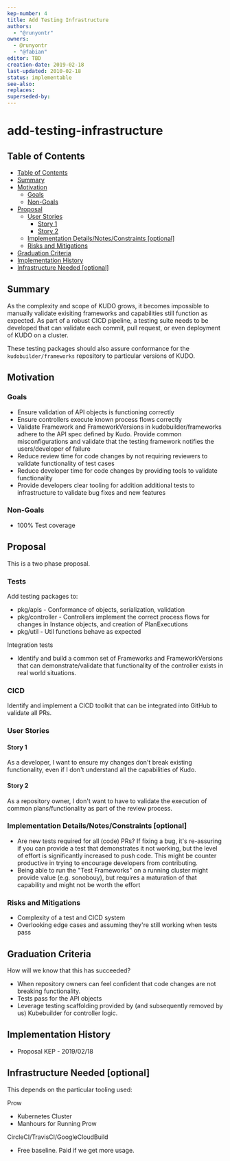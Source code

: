 ```yaml
---
kep-number: 4
title: Add Testing Infrastructure
authors:
  - "@runyontr"
owners:
  - @runyontr
  - "@fabian"
editor: TBD
creation-date: 2019-02-18
last-updated: 2010-02-18
status: implementable
see-also:
replaces:
superseded-by:
---
```


# add-testing-infrastructure


## Table of Contents

* [Table of Contents](#table-of-contents)
* [Summary](#summary)
* [Motivation](#motivation)
    * [Goals](#goals)
    * [Non-Goals](#non-goals)
* [Proposal](#proposal)
    * [User Stories](#user-stories)
      * [Story 1](#story-1)
      * [Story 2](#story-2)
    * [Implementation Details/Notes/Constraints [optional]](#implementation-detailsnotesconstraints-optional)
    * [Risks and Mitigations](#risks-and-mitigations)
* [Graduation Criteria](#graduation-criteria)
* [Implementation History](#implementation-history)
* [Infrastructure Needed [optional]](#infrastructure-needed-optional)

[Tools for generating]: https://github.com/ekalinin/github-markdown-toc

## Summary

As the complexity and scope of KUDO grows, it becomes impossible to manually validate 
exisiting frameworks and capabilities still function as expected.  As part of a robust 
CICD pipeline, a testing suite needs to be developed that can validate each commit, pull 
request, or even deployment of KUDO on a cluster.

These testing packages should also assure conformance for the `kudobuilder/frameworks` repository 
to particular versions of KUDO.



## Motivation

### Goals

* Ensure validation of API objects is functioning correctly
* Ensure controllers execute known process flows correctly
* Validate Framework and FrameworkVersions in kudobuilder/frameworks adhere to the API spec defined by Kudo.  Provide common
  misconfigurations and validate that the testing framework notifies the users/developer of failure
* Reduce review time for code changes by not requiring reviewers to validate functionality of test cases
* Reduce developer time for code changes by providing tools to validate functionality
* Provide developers clear tooling for addition additional tests to infrastructure to validate bug fixes and new features

### Non-Goals

* 100% Test coverage

## Proposal

This is a two phase proposal.  

### Tests

Add testing packages to:

* pkg/apis - Conformance of objects, serialization, validation
* pkg/controller - Controllers implement the correct process flows for changes in Instance objects, and creation of PlanExecutions
* pkg/util - Util functions behave as expected

Integration tests

* Identify and build a common set of Frameworks and FrameworkVersions that can demonstrate/validate that functionality of the controller
exists in real world situations.

### CICD

Identify and implement a CICD toolkit that can be integrated into GitHub to validate all PRs.

### User Stories

#### Story 1

As a developer, I want to ensure my changes don't break existing functionality, even if I don't understand all the capabilities
of Kudo.

#### Story 2

As a repository owner, I don't want to have to validate the execution of common plans/functionality as part of the review process.

### Implementation Details/Notes/Constraints [optional]

* Are new tests required for all (code) PRs?  If fixing a bug, it's re-assuring if you can provide a test that demonstrates it not working,
but the level of effort is significantly increased to push code.  This might be counter productive in trying to encourage
developers from contributing.
* Being able to run the "Test Frameworks" on a running cluster might provide value (e.g. sonobouy), but requires a maturation
of that capability and might not be worth the effort

### Risks and Mitigations

* Complexity of a test and CICD system
* Overlooking edge cases and assuming they're still working when tests pass

## Graduation Criteria

How will we know that this has succeeded?

* When repository owners can feel confident that code changes are not breaking functionality.
* Tests pass for the API objects
* Leverage testing scaffolding provided by (and subsequently removed by us) Kubebuilder for 
  controller logic.

## Implementation History

* Proposal KEP - 2019/02/18


## Infrastructure Needed [optional]

This depends on the particular tooling used:

Prow

* Kubernetes Cluster
* Manhours for Running Prow

CircleCI/TravisCI/GoogleCloudBuild

* Free baseline.  Paid if we get more usage.

